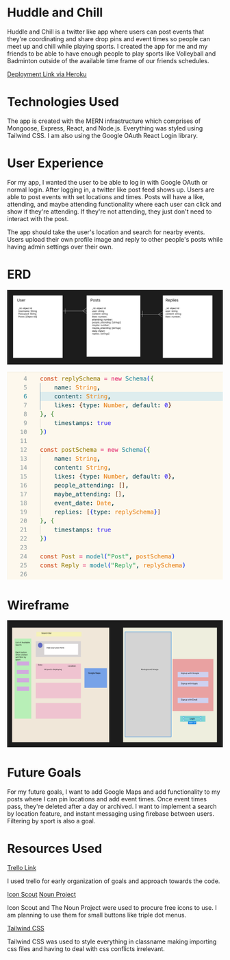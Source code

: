 <h1><strong>Huddle and Chill</strong></h1>

Huddle and Chill is a twitter like app where users can post events that they're coordinating and share drop pins and event times so people can meet up and chill while playing sports. I created the app for me and my friends to be able to have enough people to play sports like Volleyball and Badminton outside of the available time frame of our friends schedules. 

[Deployment Link via Heroku](https://huddle-and-chill.herokuapp.com/)

<h1><strong>Technologies Used</strong></h1>

The app is created with the MERN infrastructure which comprises of Mongoose, Express, React, and Node.js. Everything was styled using Tailwind CSS. I am also using the Google OAuth React Login library.

<h1><strong>User Experience</strong></h1>

For my app, I wanted the user to be able to log in with Google OAuth or normal login. After logging in, a twitter like post feed shows up. Users are able to post events with set locations and times. Posts will have a like, attending, and maybe attending functionality where each user can click and show if they're attending. If they're not attending, they just don't need to interact with the post. 

The app should take the user's location and search for nearby events. Users upload their own profile image and reply to other people's posts while having admin settings over their own.

<h1><strong>ERD</strong></h1>

![ERD](assets/ERD.png)

![ActualModels](assets/actualmodel.png)

<h1><strong>Wireframe</strong></h1>

![Wireframe](assets/Wireframe.png)


<h1><strong>Future Goals</strong></h1>

For my future goals, I want to add Google Maps and add functionality to my posts where I can pin locations and add event times. Once event times pass, they're deleted after a day or archived. I want to implement a search by location feature, and instant messaging using firebase between users. Filtering by sport is also a goal.

<h1><strong>Resources Used</strong></h1>

[Trello Link](https://trello.com/b/PYDkvOBz/huddle-and-chill)

I used trello for early organization of goals and approach towards the code.

[Icon Scout](https://iconscout.com/)
[Noun Project](https://thenounproject.com/)

Icon Scout and The Noun Project were used to procure free icons to use. I am planning to use them for small buttons like triple dot menus.

[Tailwind CSS](https://tailwindcss.com/)

Tailwind CSS was used to style everything in classname making importing css files and having to deal with css conflicts irrelevant.